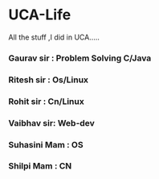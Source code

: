 # UCA-Life
All the stuff ,I did in UCA.....

### Gaurav sir : Problem Solving C/Java
### Ritesh sir : Os/Linux
### Rohit  sir : Cn/Linux 
### Vaibhav sir: Web-dev
### Suhasini Mam : OS
### Shilpi Mam : CN
